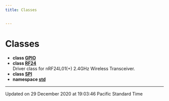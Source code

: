```yaml
---
title: Classes


---
```


# Classes



* **class [GPIO](/Classes/classGPIO/)** 
* **class [RF24](/Classes/classRF24/)** <br>Driver class for nRF24L01(+) 2.4GHz Wireless Transceiver. 
* **class [SPI](/Classes/classSPI/)** 
* **namespace [std](/Namespaces/namespacestd/)** 



-------------------------------

Updated on 29 December 2020 at 19:03:46 Pacific Standard Time
